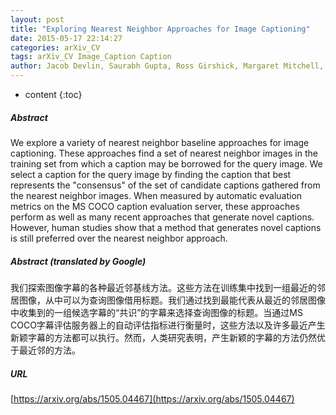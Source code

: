 ```yaml
---
layout: post
title: "Exploring Nearest Neighbor Approaches for Image Captioning"
date: 2015-05-17 22:14:27
categories: arXiv_CV
tags: arXiv_CV Image_Caption Caption
author: Jacob Devlin, Saurabh Gupta, Ross Girshick, Margaret Mitchell, C. Lawrence Zitnick
---
```


* content
{:toc}

##### Abstract
We explore a variety of nearest neighbor baseline approaches for image captioning. These approaches find a set of nearest neighbor images in the training set from which a caption may be borrowed for the query image. We select a caption for the query image by finding the caption that best represents the "consensus" of the set of candidate captions gathered from the nearest neighbor images. When measured by automatic evaluation metrics on the MS COCO caption evaluation server, these approaches perform as well as many recent approaches that generate novel captions. However, human studies show that a method that generates novel captions is still preferred over the nearest neighbor approach.

##### Abstract (translated by Google)
我们探索图像字幕的各种最近邻基线方法。这些方法在训练集中找到一组最近的邻居图像，从中可以为查询图像借用标题。我们通过找到最能代表从最近的邻居图像中收集到的一组候选字幕的“共识”的字幕来选择查询图像的标题。当通过MS COCO字幕评估服务器上的自动评估指标进行衡量时，这些方法以及许多最近产生新颖字幕的方法都可以执行。然而，人类研究表明，产生新颖的字幕的方法仍然优于最近邻的方法。

##### URL
[https://arxiv.org/abs/1505.04467](https://arxiv.org/abs/1505.04467)

